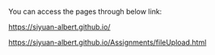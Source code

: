 You can access the pages through below link:

https://siyuan-albert.github.io/

https://siyuan-albert.github.io/Assignments/fileUpload.html
